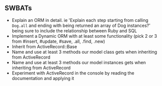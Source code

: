 ## SWBATs

* Explain an ORM in detail. ie 'Explain each step starting from calling `Dog.all` and ending with being returned an array of Dog instances?' being sure to include the relationship between Ruby and SQL
* Implement a Dynamic ORM with at least some functionality (pick 2 or 3 from #insert, #update, #save, .all, .find, .new)
* Inherit from ActiveRecord::Base
* Name and use at least 3 methods our model class gets when inheriting from ActiveRecord
* Name and use at least 3 methods our model instances gets when inheriting from ActiveRecord
* Experiment with ActiveRecord in the console by reading the documentation and applying it
